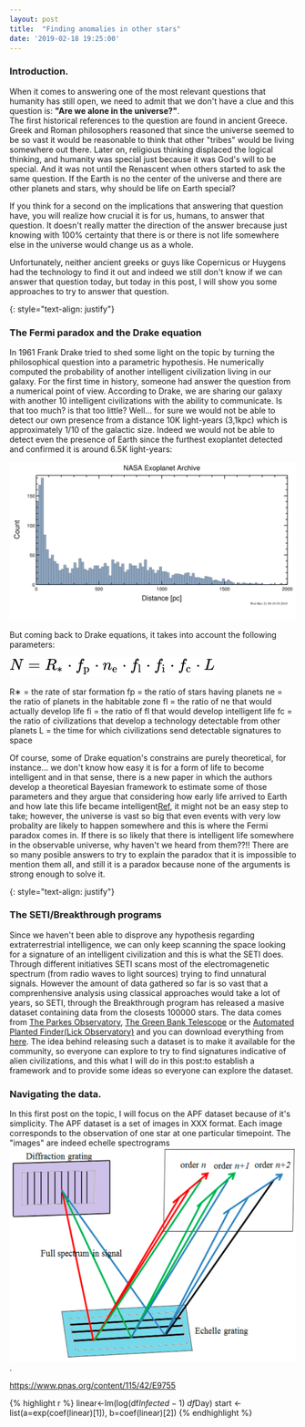 ```yaml
---
layout: post
title:  "Finding anomalies in other stars"
date: '2019-02-18 19:25:00'
---
```


### Introduction.
When it comes to answering one of the most relevant questions that humanity has still open, we need to admit that we don't have a clue and this question is: **"Are we alone in the universe?"**.   
The first historical references to the question are found in ancient Greece. Greek and Roman philosophers reasoned that since the universe seemed to be so vast it would be reasonable to think that other "tribes" would be living somewhere out there. Later on, religious thinking displaced the logical thinking, and humanity was special just because it was God's will to be special. And it was not until the Renascent when others started to ask the same question. If the Earth is no the center of the universe and there are other planets and stars, why should be life on Earth special?   

If you think for a second on the implications that answering that question have, you will realize how crucial it is for us, humans, to answer that question. It doesn't really matter the direction of the answer brecause just knowing with 100% certainty that there is or there is not life somewhere else in the universe would change us as a whole. 

Unfortunately, neither ancient greeks or guys like Copernicus or Huygens had the technology to find it out and indeed we still don't know if we can answer that question today, but today in this post, I will show you some approaches to try to answer that question. 

{: style="text-align: justify"}
<!--more-->

### The Fermi paradox and the Drake equation
In 1961 Frank Drake tried to shed some light on the topic by turning the philosophical question into a parametric hypothesis. He numerically computed the probability of another intelligent civilization living in our galaxy.  For the first time in history, someone had answer the question from a numerical point of view.  According to Drake, we are sharing our galaxy with another 10 intelligent civilizations with the ability to communicate. Is that too much? is that too little? Well... for sure we would not be able to detect our own presence from a distance 10K light-years (3,1kpc) which is approximately 1/10 of the galactic size. Indeed we would not be able to detect even the presence of Earth since the furthest exoplantet detected and confirmed it is around 6.5K light-years:

![Exoplanets](/images/1920px-Distribution_of_exoplanets_by_distance.png)

But coming back to Drake equations, it takes into account the following parameters:

![DrakeEq](/images/drakeequation.svg)

R∗ = the rate of star formation
fp = the ratio of stars having planets
ne = the ratio of planets in the habitable zone
fl = the ratio of ne that would actually develop life
fi = the ratio of fl that would develop intelligent life
fc = the ratio of civilizations that develop a technology detectable from other planets 
L = the time for which civilizations send detectable signatures to space

Of course, some of Drake equation's constrains are purely theoretical, for instance... we don't know how easy it is for a form of life to become intelligent and in that sense, there is a new paper in which the authors develop a theoretical Bayesian framework to estimate some of those parameters and they argue that considering how early life arrived to Earth and how late this life became intelligent[Ref](https://www.pnas.org/content/117/22/11995), it might not be an easy step to take; however, the universe is vast so big that even events with very low probality are likely to happen somewhere and this is where the Fermi paradox comes in. If there is so likely that there is intelligent life somewhere in the observable universe, why haven't we heard from them??!! 
There are so many posible answers to try to explain the paradox that it is impossible to mention them all, and still it is a paradox because none of the arguments is strong enough to solve it.

{: style="text-align: justify"}

### The SETI/Breakthrough programs 
Since we haven't been able to disprove any hypothesis regarding extraterrestrial intelligence, we can only keep scanning the space looking for a signature of an intelligent civilization and this is what the SETI does. Through different initiatives SETI scans most of the electromagenetic spectrum (from radio waves to light sources) trying to find unnatural signals. However the amount of data gathered so far is so vast that a comprenhensive analysis using classical approaches would take a lot of years, so SETI, through the Breakthrough program has released a masive dataset containing data from the closests 100000 stars. The data comes from    [The Parkes Observatory](https://en.wikipedia.org/wiki/Parkes_Observatory), [The Green Bank Telescope](https://greenbankobservatory.org/science/telescopes/gbt/) or the [Automated Planted Finder(Lick Observatory)](https://en.wikipedia.org/wiki/Automated_Planet_Finder) and you can download everything from [here](https://breakthroughinitiatives.org/opendatasearch).
The idea behind releasing such a dataset is to make it available for the community, so everyone can explore to try to find signatures indicative of alien civilizations, and this what I will do in this post:to establish a framework and to provide some ideas so everyone can explore the dataset. 

### Navigating the data. 
In this first post on the topic, I will focus on the APF dataset because of it's simplicity. The APF dataset is a set of images in XXX format. Each image corresponds to the observation of one star at one particular timepoint. The "images" are indeed echelle spectrograms ![Echelle](/images/micromachines-10-00037-g002.png).


 





https://www.pnas.org/content/115/42/E9755




{% highlight r %}
linear<-lm(log(df$Infected-1)~df$Day)
start <- list(a=exp(coef(linear)[1]), b=coef(linear)[2])
{% endhighlight %}
